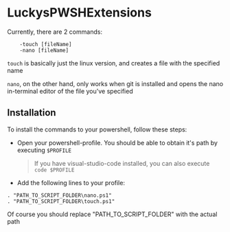 # LuckysPWSHExtensions

Currently, there are 2 commands:
```
	-touch [fileName]
	-nano [fileName]
```

```touch``` is basically just the linux version, and creates a file with the specified name

```nano```, on the other hand, only works when git is installed and opens the nano in-terminal editor of the file you've specified



## Installation
To install the commands to your powershell, follow these steps:

- Open your powershell-profile. You should be able to obtain it's path by executing ```$PROFILE```
	> If you have visual-studio-code installed, you can also execute ```code $PROFILE```

- Add the following lines to your profile:
```
. "PATH_TO_SCRIPT_FOLDER\nano.ps1"
. "PATH_TO_SCRIPT_FOLDER\touch.ps1"
```

Of course you should replace "PATH_TO_SCRIPT_FOLDER" with the actual path

